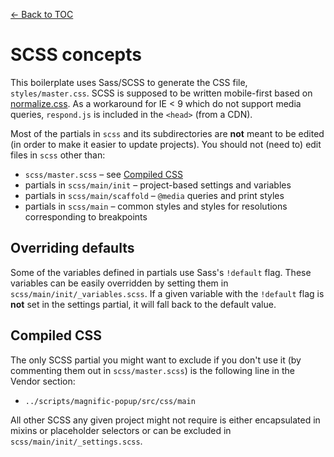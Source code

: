 [← Back to TOC](TOC.md)

# SCSS concepts

This boilerplate uses Sass/SCSS to generate the CSS file, `styles/master.css`. SCSS is supposed to be written mobile-first based on [normalize.css](https://github.com/necolas/normalize.css/). As a workaround for IE < 9 which do not support media queries, `respond.js` is included in the `<head>` (from a CDN).

Most of the partials in `scss` and its subdirectories are **not** meant to be edited (in order to make it easier to update projects). You should not (need to) edit files in `scss` other than:

* `scss/master.scss` – see [Compiled CSS](#compiled-css)
* partials in `scss/main/init` – project-based settings and variables
* partials in `scss/main/scaffold` – `@media` queries and print styles
* partials in `scss/main` – common styles and styles for resolutions corresponding to breakpoints

## Overriding defaults

Some of the variables defined in partials use Sass's `!default` flag. These variables can be easily overridden by setting them in `scss/main/init/_variables.scss`. If a given variable with the `!default` flag is **not** set in the settings partial, it will fall back to the default value.

## Compiled CSS

The only SCSS partial you might want to exclude if you don't use it (by commenting them out in `scss/master.scss`) is the following line in the Vendor section:

* `../scripts/magnific-popup/src/css/main`

All other SCSS any given project might not require is either encapsulated in mixins or placeholder selectors or can be excluded in `scss/main/init/_settings.scss`.
